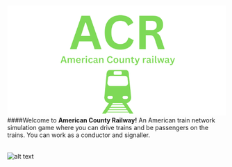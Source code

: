 ![alt text](https://raw.githubusercontent.com/Ishaanlikescandy/acr/main/ACR-removebg-preview.png)
####Welcome to **American County Railway!** An American train network simulation game where you can drive trains and be passengers on the trains. You can work as a conductor and signaller.
######
![alt text](https://img.shields.io/badge/Play%20Now-Coming%20Soon-informational)



